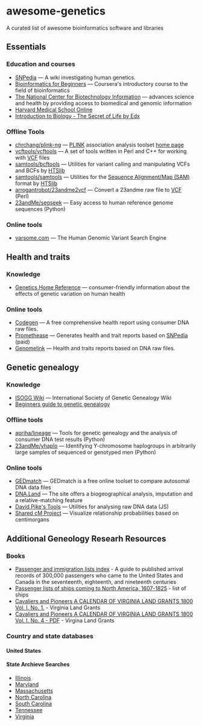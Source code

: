 # awesome-genetics
A curated list of awesome bioinformatics software and libraries

## Essentials
### Education and courses
* [SNPedia](http://snpedia.org/) — A wiki investigating human genetics.
* [Bioinformatics for Beginners](https://www.coursera.org/learn/bioinformatics/home/welcome) — Coursera's introductory course to the field of bioinformatics
* [The National Center for Biotechnology Information](https://www.ncbi.nlm.nih.gov/) — advances science and health by providing access to biomedical and genomic information
* [Harvard Medical School Online](https://onlinelearning.hms.harvard.edu/hmx/)
* [Introduction to Biology - The Secret of Life by Edx](https://www.edx.org/course/introduction-to-biology-the-secret-of-life-3)


### Offline Tools
* [chrchang/plink-ng](https://github.com/chrchang/plink-ng) — [PLINK](https://en.wikipedia.org/wiki/PLINK_(genetic_tool-set)) association analysis toolset [home page](https://www.cog-genomics.org/plink/)
* [vcftools/vcftools](https://github.com/vcftools/vcftools) — A set of tools written in Perl and C++ for working with [VCF](https://en.wikipedia.org/wiki/Variant_Call_Format) files
* [samtools/bcftools](https://github.com/samtools/bcftools) — Utilities for variant calling and manipulating VCFs and BCFs by [HTSlib](http://www.htslib.org/)
* [samtools/samtools](https://github.com/samtools/samtools) — Utilities for the [Sequence Alignment/Map (SAM)](https://en.wikipedia.org/wiki/SAM_(file_format)) format by [HTSlib](http://www.htslib.org/)
* [arrogantrobot/23andme2vcf](https://github.com/arrogantrobot/23andme2vcf) — Convert a 23andme raw file to [VCF](https://en.wikipedia.org/wiki/Variant_Call_Format) (Perl)
* [23andMe/seqseek](https://github.com/23andMe/seqseek) — Easy access to human reference genome sequences (Python)

### Online tools
* [varsome.com](https://varsome.com/) — The Human Genomic Variant Search Engine

## Health and traits
### Knowledge
* [Genetics Home Reference](https://ghr.nlm.nih.gov/) — consumer-friendly information about the effects of genetic variation on human health

### Online tools
* [Codegen](https://codegen.eu/) — A free comprehensive health report using consumer DNA raw files.
* [Promethease](http://promethease.com/) — Generates health and trait reports based on [SNPedia](http://snpedia.org/) (paid)
* [Genomelink](https://genomelink.io/) — Health and traits reports based on DNA raw files.

## Genetic genealogy
### Knowledge
* [ISOGG Wiki](https://isogg.org/wiki/Wiki_Welcome_Page) — International Society of Genetic Genealogy Wiki
* [Beginners guide to genetic genealogy](https://sites.google.com/site/wheatonsurname/beginners-guide-to-genetic-genealogy)

### Offline tools
* [apriha/lineage](https://github.com/apriha/lineage) — Tools for genetic genealogy and the analysis of consumer DNA test results (Python)
* [23andMe/yhaplo](https://github.com/23andMe/yhaplo) — Identifying Y-chromosome haplogroups in arbitrarily large samples of sequenced or genotyped men (Python)

### Online tools
* [GEDmatch](https://www.gedmatch.com/) — GEDmatch is a free online toolset to compare autosomal DNA data files
* [DNA.Land](https://dna.land/) — The site offers a biogeographical analysis, imputation and a relative-matching feature
* [David Pike's Tools](http://www.math.mun.ca/~dapike/FF23utils/) — Utilities for analysing raw DNA data (JS)
* [Shared cM Project](https://dnapainter.com/tools/sharedcmv4) — Visualize relationship probabilities based on centimorgans

## Additional Geneology Researh Resources

### Books
* [Passenger and immigration lists index](https://archive.org/details/passengerimmigra0000filb/mode/2up) - A guide to published arrival records of 300,000 passengers who came to the United States and Canada in the seventeenth, eighteenth, and nineteenth centuries
* [Passenger lists of ships coming to North America, 1607-1825](https://archive.org/details/passengerlistsof00lanc/page/8/mode/2up) - list of ships
* [Cavaliers and Pioneers A CALENDAR OF VIRGINIA LAND GRANTS 1800 Vol. I. No. 1.](https://archive.org/details/cavalierspioneer1135nuge/mode/2up) - Virginia Land Grants
* [Cavaliers and Pioneers A CALENDAR OF VIRGINIA LAND GRANTS 1800 Vol. I. No. 4 - PDF](https://ia600604.us.archive.org/6/items/cavalierspioneer14nuge/cavalierspioneer14nuge.pdf) - Virgina Land Grants

 
### Country and state databases

#### United States

#### State Archieve Searches
* [Illinois](https://www.ilsos.gov/departments/archives/home.html)
* [Maryland](https://query.msa.maryland.gov/texis/search/)
* [Massachusetts](http://digitalarchives.sec.state.ma.us/)
* [North Carolina](https://archives.ncdcr.gov/)
* [South Carolina](http://www.usgwarchives.net/search/search.cgi/searchsc.htm)
* [Tennessee](https://tslaindexes.tn.gov/)
* [Virginia](https://lva.primo.exlibrisgroup.com/discovery/search)






